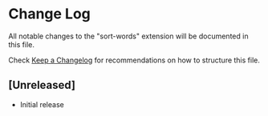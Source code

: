 # Change Log

All notable changes to the "sort-words" extension will be documented in this file.

Check [Keep a Changelog](http://keepachangelog.com/) for recommendations on how to structure this file.

## [Unreleased]

- Initial release